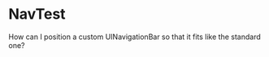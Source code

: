 NavTest
=======

How can I position a custom UINavigationBar so that it fits like the standard one?
